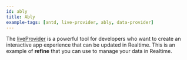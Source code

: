 ```yaml
---
id: ably
title: Ably
example-tags: [antd, live-provider, ably, data-provider]
---
```


The [liveProvider](/docs/3.xx.xx/advanced-tutorials/real-time/) is a powerful tool for developers who want to create an interactive app experience that can be updated in Realtime. This is an example of **refine** that you can use to manage your data in Realtime.

<CodeSandboxExample path="live-provider-ably" />
